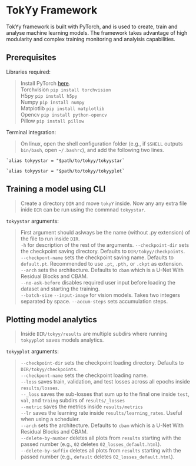 # TokYy Framework 

TokYy framework is built with PyTorch, and is used to create, train and analyse machine learning models. The framework takes advantage of high modularity and complex training monitoring and analyisis capabilities.

## Prerequisites

Libraries required:

> Install PyTorch [here]( https://pytorch.org/get-started/locally/ ). <br>
> Torchvision `pip install torchvision` <br>
> H5py `pip install h5py` <br>
> Numpy `pip install numpy` <br>
> Matplotlib `pip install matplotlib` <br>
> Opencv `pip install python-opencv` <br>
> Pillow  `pip install pillow`  <br>

Terminal integration:

> On linux, open the shell configuration folder (e.g., if `$SHELL` outputs `bin/bash`, open `~/.bashrc`), and add the following two lines. <br>
```
`alias tokyystar = "$path/to/tokyy/tokyystar`
```
```
`alias tokyystar = "$path/to/tokyy/tokyyplot`
```

## Training a model using CLI

> Create a directory `DIR` and move `tokyY` inside. Now any any extra file inide `DIR` can be run using the commnad `tokyystar`.

`tokyystar` arguments:

> First argument should aslways be the name (without .py extension) of the file to run inside `DIR`. <br>
> `-h` for description of the rest of the arguments.
> `--checkpoint-dir` sets the checkpoint saving directory. Defaults to `DIR/tokyy/checkpoints`. <br>
> `--checkpont-name` sets the checkpoint saving name. Defaults to `default.pt`. Recommended to use `.pt`, `.pth,` or `.ckpt` as extension. <br>
> `--arch` sets the architecture. Defaults to `cbam` which is a U-Net With Residual Blocks and CBAM. <br>
> `--no-ask-before` disables required user input before loading the dataset and starting the training. <br>
> `--batch-size`
> `--input-image` for vision models. Takes two integers separated by space.
> `--accum-steps` sets accumulation steps.

## Plotting model analytics

> Inside `DIR/tokyy/results` are multiple subdirs where running `tokyyplot` saves models analytics.

`tokyyplot` arguments:

> `--checkpoint-dir` sets the checkpoint loading directory. Defaults to `DIR/tokyy/checkpoints`. <br>
> `--checkpont-name` sets the checkpoint loading name. <br>
> `--loss` saves train, validation, and test losses across all epochs inside `results/losses`. <br>
> `--_loss` saves the sub-losses that sum up to the final one inside `test`, `val`, and `traing` subdirs of `results/_losses` <br>
> `--metric` saves the metrics inside `results/metrics` <br>
> `--lr` saves the learning rate inside `results/learning_rates`. Useful when using a scheduler. <br>
> `--arch` sets the architecture. Defaults to `cbam` which is a U-Net With Residual Blocks and CBAM. <br>
> `--delete-by-number` deletes all plots from `results` starting with the passed number (e.g., `02` deletes `02_losses_default.html`). <br>
> `--delete-by-suffix` deletes all plots from `results` starting with the passed number (e.g., `default` deletes `02_losses_default.html`). <br>













